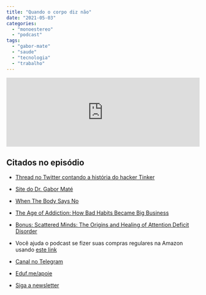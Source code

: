 ```yaml
---
title: "Quando o corpo diz não"
date: "2021-05-03"
categories: 
  - "monoestereo"
  - "podcast"
tags: 
  - "gabor-mate"
  - "saude"
  - "tecnologia"
  - "trabalho"
---
```


<iframe src="https://anchor.fm/monoestereo/embed/episodes/Quando-o-corpo-diz-no-e105gfm" height="180px" width="100%" frameborder="0" scrolling="no" style="width:100%;height:180px"></iframe>

## Citados no episódio

- [Thread no Twitter contando a história do hacker Tinker](https://twitter.com/TinkerSec/status/1388107620574171140)
- [Site do Dr. Gabor Maté](https://drgabormate.com/)
- [When The Body Says No](https://www.amazon.com.br/When-Body-Says-No-English-ebook/dp/B004HW6GOQ?__mk_pt_BR=%C3%85M%C3%85%C5%BD%C3%95%C3%91&dchild=1&keywords=gabor+mate&qid=1620040883&sr=8-2&linkCode=ll1&tag=eduf-20&linkId=f2aca83da241e04cb7d16c6d9e778b71&language=pt_BR&ref_=as_li_ss_tl)
- [The Age of Addiction: How Bad Habits Became Big Business](https://www.amazon.com.br/Age-Addiction-Habits-Business-English-ebook/dp/B07NT6WK1K?__mk_pt_BR=%C3%85M%C3%85%C5%BD%C3%95%C3%91&dchild=1&keywords=the+age+of+addiction&qid=1620049539&sr=8-1&linkCode=ll1&tag=eduf-20&linkId=0e3d668e0692a1b293755a3d3e6d38f5&language=pt_BR&ref_=as_li_ss_tl)
- [Bonus: Scattered Minds: The Origins and Healing of Attention Deficit Disorder](https://www.amazon.com.br/Scattered-Minds-Origins-Attention-Disorder-ebook/dp/B07DV5BVYJ?_encoding=UTF8&qid=1620040883&sr=8-1&linkCode=ll1&tag=eduf-20&linkId=3ca720dfd92f7c6132bf0379bac65a27&language=pt_BR&ref_=as_li_ss_tl)
- Você ajuda o podcast se fizer suas compras regulares na Amazon usando [este link](https://www.amazon.com.br?&linkCode=ll2&tag=eduf-20&linkId=df6909732aadd58a6e534a0380b929c4&language=pt_BR&ref_=as_li_ss_tl)

- [Canal no Telegram](https://t.me/edufme)
- [Eduf.me/apoie](https://eduf.me/apoie/)
- [Siga a newsletter](https://eduf.me/newsletter/)

